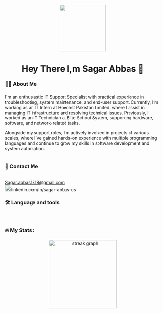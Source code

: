 <div align="center">
  <img height="150" src="https://media.giphy.com/media/M9gbBd9nbDrOTu1Mqx/giphy.gif"  />
</div>

###
###



###

<h1 align="center">Hey There I,m Sagar Abbas 👋</h1>

###

<h3 align="left">👩‍💻  About Me</h3>

###

<p align="left">I'm an enthusiastic IT Support Specialist with practical experience in troubleshooting, system maintenance, and end-user support. Currently, I’m working as an IT Intern at Hoechst Pakistan Limited, where I assist in managing IT infrastructure and resolving technical issues. Previously, I worked as an IT Technician at Elite School System, supporting hardware, software, and network-related tasks.

Alongside my support roles, I'm actively involved in projects of various scales, where I’ve gained hands-on experience with multiple programming languages and continue to grow my skills in software development and system automation.<br><br><h3 align="left">🔭 Contact Me</h3><br> Sagar.abbas1818@gmail.com<br><img src="https://raw.githubusercontent.com/maurodesouza/profile-readme-generator/master/src/assets/icons/social/linkedin/default.svg" width="20" height="20" alt="linkedin logo"  />linkedin.com/in/sagar-abbas-cs</p>

###

<h3 align="left">🛠 Language and tools</h3>

###

<div align="left">
 <img src="https://skillicons.dev/icons?i=js" height="1" alt="javascript logo"  />
  <img width="5" />
  <img src="https://skillicons.dev/icons?i=html" height="1" alt="html5 logo"  />
  <img width="5" />
  <img src="https://skillicons.dev/icons?i=css" height="1" alt="css3 logo"  />
  <img width="5" />
  <img src="https://skillicons.dev/icons?i=php" height="1" alt="php logo"  />
  <img width="5" />
  <img src="https://img.shields.io/badge/Microsoft SQL Server-CC2927?logo=microsoftsqlserver&logoColor=white&style=for-the-badge" height="1" alt="microsoftsqlserver logo"  />
  <img width="5" />
  <img src="https://skillicons.dev/icons?i=mysql" height="1" alt="mysql logo"  />
  <img width="5" />
  <img src="https://img.shields.io/badge/Jira-0052CC?logo=jira&logoColor=white&style=for-the-badge" height="1" alt="jira logo"  />
  <img width="5" />
  <img src="https://skillicons.dev/icons?i=visualstudio" height="1" alt="visualstudio logo"  />
  <img width="5" />
  <img src="https://skillicons.dev/icons?i=c" height="1" alt="c logo"  />

</div>

###

<h3 align="left">🔥   My Stats :</h3>

###

<div align="center">
  <img src="https://streak-stats.demolab.com?user=maurodesouza&locale=en&mode=daily&theme=dark&hide_border=false&border_radius=5&order=3" height="220" alt="streak graph"  />
</div>

###
